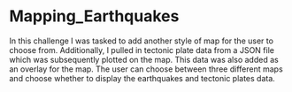 # Mapping_Earthquakes

In this challenge I was tasked to add another style of map for the user to choose from. Additionally, I pulled in tectonic plate data from a JSON file which was subsequently plotted on the map. This data was also added as an overlay for the map. The user can choose between three different maps and choose whether to display the earthquakes and tectonic plates data.
